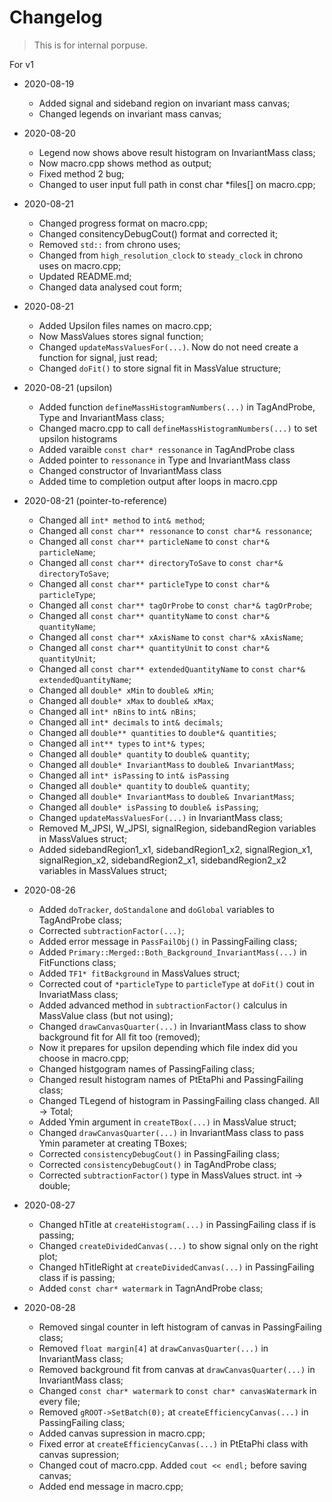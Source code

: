 # Changelog
> This is for internal porpuse.

For v1

* 2020-08-19
	* Added signal and sideband region on invariant mass canvas;
	* Changed legends on invariant mass canvas;

* 2020-08-20
	* Legend now shows above result histogram on InvariantMass class;
	* Now macro.cpp shows method as output;
	* Fixed method 2 bug;
	* Changed to user input full path in const char \*files[] on macro.cpp;

* 2020-08-21
	* Changed progress format on macro.cpp;
	* Changed consitencyDebugCout() format and corrected it;
	* Removed `std::` from chrono uses;
	* Changed from `high_resolution_clock` to `steady_clock` in chrono uses on macro.cpp;
	* Updated README.md;
	* Changed data analysed cout form;

* 2020-08-21
	* Added Upsilon files names on macro.cpp;
	* Now MassValues stores signal function;
	* Changed `updateMassValuesFor(...)`. Now do not need create a function for signal, just read;
	* Changed `doFit()` to store signal fit in MassValue structure;

* 2020-08-21 (upsilon)
	* Added function `defineMassHistogramNumbers(...)` in TagAndProbe, Type and InvariantMass class;
	* Changed macro.cpp to call `defineMassHistogramNumbers(...)` to set upsilon histograms
	* Added varaible `const char* ressonance` in TagAndProbe class
	* Added pointer to `ressonance` in Type and InvariantMass class
	* Changed constructor of InvariantMass class
	* Added time to completion output after loops in macro.cpp

* 2020-08-21 (pointer-to-reference)
	* Changed all `int* method` to `int& method`;
	* Changed all `const char** ressonance` to `const char*& ressonance`;
	* Changed all `const char** particleName` to `const char*& particleName`;
	* Changed all `const char** directoryToSave` to `const char*& directoryToSave`;
	* Changed all `const char** particleType` to `const char*& particleType`;
	* Changed all `const char** tagOrProbe` to `const char*& tagOrProbe`;
	* Changed all `const char** quantityName` to `const char*& quantityName`;
	* Changed all `const char** xAxisName` to `const char*& xAxisName`;
	* Changed all `const char** quantityUnit` to `const char*& quantityUnit`;
	* Changed all `const char** extendedQuantityName` to `const char*& extendedQuantityName`;
	* Changed all `double* xMin` to `double& xMin`;
	* Changed all `double* xMax` to `double& xMax`;
	* Changed all `int* nBins` to `int& nBins`;
	* Changed all `int* decimals` to `int& decimals`;
	* Changed all `double** quantities` to `double*& quantities`;
	* Changed all `int** types` to `int*& types`;
	* Changed all `double* quantity` to `double& quantity`;
	* Changed all `double* InvariantMass` to `double& InvariantMass`;
	* Changed all `int* isPassing` to `int& isPassing`
	* Changed all `double* quantity` to `double& quantity`;
	* Changed all `double* InvariantMass` to `double& InvariantMass`;
	* Changed all `double* isPassing` to `double& isPassing`;
	* Changed `updateMassValuesFor(...)` in InvariantMass class;
	* Removed M_JPSI, W_JPSI, signalRegion, sidebandRegion variables in MassValues struct;
	* Added sidebandRegion1_x1, sidebandRegion1_x2, signalRegion_x1, signalRegion_x2, sidebandRegion2_x1, sidebandRegion2_x2 variables in MassValues struct;

* 2020-08-26
	* Added `doTracker`, `doStandalone` and `doGlobal` variables to TagAndProbe class;
	* Corrected `subtractionFactor(...)`;
	* Added error message in `PassFailObj()` in PassingFailing class;
	* Added `Primary::Merged::Both_Background_InvariantMass(...)` in FitFunctions class;
	* Added `TF1* fitBackground` in MassValues struct;
	* Corrected cout of `*particleType` to `particleType` at `doFit()` cout in InvariatMass class;
	* Added advanced method in `subtractionFactor()` calculus in MassValue class (but not using);
	* Changed `drawCanvasQuarter(...)` in InvariantMass class to show background fit for All fit too (removed);
	* Now it prepares for upsilon depending which file index did you choose in macro.cpp;
	* Changed histgogram names of PassingFailing class;
	* Changed result histogram names of PtEtaPhi and PassingFailing class;
	* Changed TLegend of histogram in PassingFailing class changed. All -> Total;
	* Added Ymin argument in `createTBox(...)` in MassValue struct;
	* Changed `drawCanvasQuarter(...)` in InvariantMass class to pass Ymin parameter at creating TBoxes;
	* Corrected `consistencyDebugCout()` in PassingFailing class;
	* Corrected `consistencyDebugCout()` in TagAndProbe class;
	* Corrected `subtractionFactor()` type in MassValues struct. int -> double;

* 2020-08-27
	* Changed hTitle at `createHistogram(...)` in PassingFailing class if is passing;
	* Changed `createDividedCanvas(...)` to show signal only on the right plot;
	* Changed hTitleRight at `createDividedCanvas(...)` in PassingFailing class if is passing;
	* Added `const char* watermark` in TagnAndProbe class;

* 2020-08-28
	* Removed singal counter in left histogram of canvas in PassingFailing class;
	* Removed `float margin[4]` at `drawCanvasQuarter(...)` in InvariantMass class;
	* Removed background fit from canvas at `drawCanvasQuarter(...)` in InvariantMass class;
	* Changed `const char* watermark` to `const char* canvasWatermark` in every file;
	* Removed `gROOT->SetBatch(0);` at `createEfficiencyCanvas(...)` in PassingFailing class;
	* Added canvas supression in macro.cpp;
	* Fixed error at `createEfficiencyCanvas(...)` in PtEtaPhi class with canvas supression;
	* Changed cout of macro.cpp. Added `cout << endl;` before saving canvas;
	* Added end message in macro.cpp;